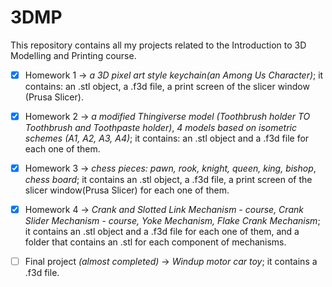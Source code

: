 # 3DMP

This repository contains all my projects related to the Introduction to 3D Modelling and Printing course.

- [x] Homework 1 -> *a 3D pixel art style keychain(an Among Us Character)*; it contains: an .stl object, a .f3d file, a print screen of the slicer window (Prusa Slicer).

- [x] Homework 2 -> *a modified Thingiverse model (Toothbrush holder TO Toothbrush and Toothpaste holder)*, *4 models based on isometric schemes (A1, A2, A3, A4)*; it contains: an .stl object and a .f3d file for each one of them.
			
- [x] Homework 3 -> *chess pieces: pawn, rook, knight, queen, king, bishop*, *chess board*; it contains an .stl object, a .f3d file, a print screen of the slicer window(Prusa Slicer) for each one of them.

- [x] Homework 4 -> *Crank and Slotted Link Mechanism - course, Crank Slider Mechanism - course, Yoke Mechanism, Flake Crank Mechanism*; it contains an .stl object and a .f3d file for each one of them, and a folder that contains an .stl for each component of mechanisms.

- [ ] Final project *(almost completed)* -> *Windup motor car toy*; it contains a .f3d file.
